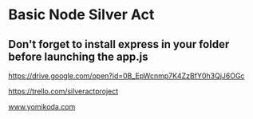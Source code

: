 # Basic Node Silver Act

Don't forget to install express in your folder before launching the app.js
-

https://drive.google.com/open?id=0B_EpWcnmp7K4ZzBfY0h3QjJ6OGc

https://trello.com/silveractproject


www.yomikoda.com